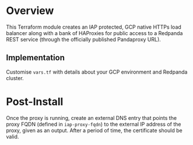 # Overview

This Terraform module creates an IAP protected, GCP native HTTPs load balancer along with a bank of 
HAProxies for public access to a Redpanda REST service (through the officially published Pandaproxy URL).

## Implementation

Customise `vars.tf` with details about your GCP environment and Redpanda cluster.

# Post-Install

Once the proxy is running, create an external DNS entry that points the proxy FQDN (defined in `iap-proxy-fqdn`)
to the external IP address of the proxy, given as an output. After a period of time, the certificate
should be valid.

